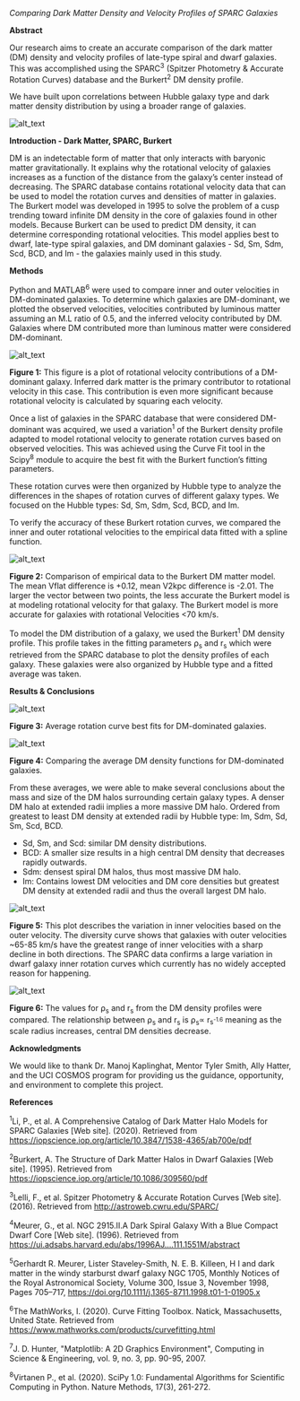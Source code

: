 *Comparing Dark Matter Density and Velocity Profiles of SPARC Galaxies*

**Abstract**

Our research aims to create an accurate comparison of the dark matter (DM) density and velocity profiles of late-type spiral and dwarf galaxies. This was accomplished using the SPARC<sup>3</sup> (Spitzer Photometry & Accurate Rotation Curves) database and the Burkert<sup>2</sup> DM density profile. 

We have built upon correlations between Hubble galaxy type and dark matter density distribution by using a broader range of galaxies.

![alt_text](images/poster.png "image_tooltip")

**Introduction - Dark Matter, SPARC, Burkert**

DM is an indetectable form of matter that only interacts with baryonic matter gravitationally. It explains why the rotational velocity of galaxies increases as a function of the distance from the galaxy’s center instead of decreasing. The SPARC database contains rotational velocity data that can be used to model the rotation curves and densities of matter in galaxies. The Burkert model was developed in 1995 to solve the problem of a cusp trending toward infinite DM density in the core of galaxies found in other models. Because Burkert can be used to predict DM density, it can determine corresponding rotational velocities. This model applies best to dwarf, late-type spiral galaxies, and DM dominant galaxies  - Sd, Sm, Sdm, Scd, BCD, and Im - the galaxies mainly used in this study. 

**Methods**

Python and MATLAB<sup>6</sup> were used to compare inner and outer velocities in DM-dominated galaxies. To determine which galaxies are DM-dominant, we plotted the observed velocities, velocities contributed by luminous matter assuming an M.L ratio of 0.5, and the inferred velocity contributed by DM. Galaxies where DM contributed more than luminous matter were considered DM-dominant. 


![alt_text](images/image1.png "image_tooltip")
  

**Figure 1:** This figure is a plot of rotational velocity contributions of a DM-dominant galaxy. Inferred dark matter is the primary contributor to rotational velocity in this case. This contribution is even more significant because rotational velocity is calculated by squaring each velocity. 

Once a list of galaxies in the SPARC database that were considered DM-dominant was acquired, we used a variation<sup>1</sup> of the Burkert density profile adapted to model rotational velocity to generate rotation curves based on observed velocities. This was achieved using the Curve Fit tool in the Scipy<sup>8</sup> module to acquire the best fit with the Burkert function’s fitting parameters. 

These rotation curves were then organized by Hubble type to analyze the differences in the shapes of rotation curves of different galaxy types. We focused on the Hubble types: Sd, Sm, Sdm, Scd, BCD, and Im.

To verify the accuracy of these Burkert rotation curves, we compared the inner and outer rotational velocities to the empirical data fitted with a spline function. 


![alt_text](images/image2.png "image_tooltip")


**Figure 2:** Comparison of empirical data to the Burkert DM matter model. The mean Vflat difference is +0.12, mean V2kpc difference is -2.01. The larger the vector between two points, the less accurate the Burkert model is at modeling rotational velocity for that galaxy. The Burkert model is more accurate for galaxies with rotational Velocities &lt;70 km/s.

To model the DM distribution of a galaxy, we used the Burkert<sup>1</sup> DM density profile. This profile takes in the fitting parameters ⍴<sub>s</sub> and r<sub>s</sub> which were retrieved from the SPARC database to plot the density profiles of each galaxy. These galaxies were also organized by Hubble type and a fitted average was taken.

**Results & Conclusions**


![alt_text](images/image3.png "image_tooltip")


**Figure 3:** Average rotation curve best fits for DM-dominated galaxies. 


![alt_text](images/image4.png "image_tooltip")


**Figure 4:** Comparing the average DM density functions for DM-dominated galaxies. 

From these averages, we were able to make several conclusions about the mass and size of the DM halos surrounding certain galaxy types. A denser DM halo at extended radii implies a more massive DM halo. Ordered from greatest to least DM density at extended radii by Hubble type: Im, Sdm, Sd, Sm, Scd, BCD.



* Sd, Sm, and Scd: similar DM density distributions.
* BCD: A smaller size results in a high central DM density that decreases rapidly outwards.  
* Sdm: densest spiral DM halos, thus most massive DM halo.
* Im: Contains lowest DM velocities and DM core densities but greatest DM density at extended radii and thus the overall largest DM halo. 



![alt_text](images/image5.png "image_tooltip")


**Figure 5:** This plot describes the variation in inner velocities based on the outer velocity. The diversity curve shows that galaxies with outer velocities ~65-85 km/s have the greatest range of inner velocities with a sharp decline in both directions. The SPARC data confirms a large variation in dwarf galaxy inner rotation curves which currently has no widely accepted reason for happening.


![alt_text](images/image6.png "image_tooltip")


**Figure 6:** The values for ⍴<sub>s</sub> and r<sub>s</sub> from the DM density profiles were compared. The relationship between ⍴<sub>s</sub> and r<sub>s</sub> is ⍴<sub>s</sub>∝ r<sub>s<sup>-1.6</sup></sub> meaning as the scale radius increases, central DM densities decrease. 

**Acknowledgments**

We would like to thank Dr. Manoj Kaplinghat, Mentor Tyler Smith, Ally Hatter, and the UCI COSMOS program for providing us the guidance, opportunity, and environment to complete this project. 

**References**

<sup>1</sup>Li, P., et al. A Comprehensive Catalog of Dark Matter Halo Models for SPARC Galaxies [Web site]. (2020). Retrieved from https://iopscience.iop.org/article/10.3847/1538-4365/ab700e/pdf

<sup>2</sup>Burkert, A. The Structure of Dark Matter Halos in Dwarf Galaxies [Web site]. (1995). Retrieved from https://iopscience.iop.org/article/10.1086/309560/pdf

<sup>3</sup>Lelli, F., et al. Spitzer Photometry & Accurate Rotation Curves [Web site]. (2016). Retrieved from http://astroweb.cwru.edu/SPARC/

<sup>4</sup>Meurer, G., et al. NGC 2915.II.A Dark Spiral Galaxy With a Blue Compact Dwarf Core [Web site]. (1996). Retrieved from https://ui.adsabs.harvard.edu/abs/1996AJ....111.1551M/abstract

<sup>5</sup>Gerhardt R. Meurer, Lister Staveley-Smith, N. E. B. Killeen, H I and dark matter in the windy starburst dwarf galaxy NGC 1705, Monthly Notices of the Royal Astronomical Society, Volume 300, Issue 3, November 1998, Pages 705–717, https://doi.org/10.1111/j.1365-8711.1998.t01-1-01905.x

<sup>6</sup>The MathWorks, I. (2020). Curve Fitting Toolbox. Natick, Massachusetts, United State. Retrieved from https://www.mathworks.com/products/curvefitting.html

<sup>7</sup>J. D. Hunter, "Matplotlib: A 2D Graphics Environment", Computing in Science & Engineering, vol. 9, no. 3, pp. 90-95, 2007.

<sup>8</sup>Virtanen P., et al. (2020). SciPy 1.0: Fundamental Algorithms for Scientific Computing in Python. Nature Methods, 17(3), 261-272.
